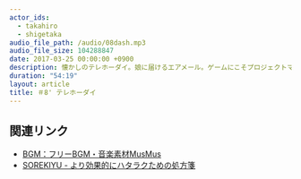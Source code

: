 ```yaml
---
actor_ids:
  - takahiro
  - shigetaka
audio_file_path: /audio/08dash.mp3
audio_file_size: 104288847
date: 2017-03-25 00:00:00 +0900
description: 懐かしのテレホーダイ。娘に届けるエアメール。ゲームにこそプロジェクトマネジメントを。
duration: "54:19"
layout: article
title: ＃8' テレホーダイ
---
```


## 関連リンク

- [BGM：フリーBGM・音楽素材MusMus](http://musmus.main.jp/)
- [SOREKIYU - より効果的にハタラクための処方箋](https://sorekiyu.jp)

